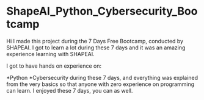# ShapeAI_Python_Cybersecurity_Bootcamp
Hi I made this project during the 7 Days Free Bootcamp, conducted by SHAPEAI. I got to learn a lot during these 7 days and it was an amazing experience learning with SHAPEAI.

I got to have hands on experience on:

*Python
*Cybersecurity
during these 7 days, and everything was explained from the very basics so that anyone with zero experience on programming can learn. I enjoyed these 7 days, you can as well.
